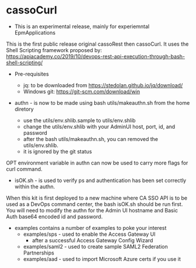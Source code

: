 # cassoCurl

* This is an experimental release, mainly for experiemntal EpmApplications

This is the first public release original cassoRest then cassoCurl.
It uses the Shell Scripting framework proposed by:
https://apiacademy.co/2019/10/devops-rest-api-execution-through-bash-shell-scripting/

* Pre-requisites
	* jq: to be downloaded from https://stedolan.github.io/jq/download/
	* Windows git: https://git-scm.com/download/win

* authn - is now to be made using bash utils/makeauthn.sh from the home diretory
	* use the utils/env.shlib.sample to utils/env.shlib
	* change the utils/env.shlib with your AdminUI host, port, id, and password
	* after the bash utils/makeauthn.sh, you can removed the utils/env.shlib.
	* it is ignored by the git status

OPT environment variable in authn can now be used to carry more flags for curl command.

* isOK.sh - is used to verify ps and authentication has been set correctly within the authn.

When this kit is first deployed to a new machine where CA SSO API is 
to be used as a DevOps command center, the bash isOK.sh should be run first.
You will need to modify the authn for the Admin UI hostname and
Basic Auth base64 encoded id and password.

* examples contains a number of examples to poke your interest
	* examples/sps - used to enable the Access Gateway UI
		* after a successful Access Gateway Config Wizard
	* examples/saml2 - used to create sample SAML2 Federation Partnerships
	* examples/aad - used to import Microsoft Azure certs if you use it
